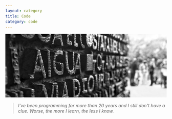 ```yaml
---
layout: category
title: Code
category: code
---
```


![illustration](/static/img/code.png)

> *I've been programming for more than 20 years and I still don't have a clue.
Worse, the more I learn, the less I know.*
